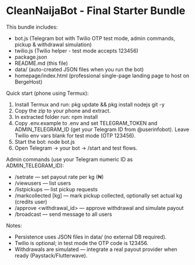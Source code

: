 CleanNaijaBot - Final Starter Bundle
====================================
This bundle includes:
- bot.js (Telegram bot with Twilio OTP test mode, admin commands, pickup & withdrawal simulation)
- twilio.js (Twilio helper - test mode accepts 123456)
- package.json
- README.md (this file)
- data/ (auto-created JSON files when you run the bot)
- homepage/index.html (professional single-page landing page to host on BergeHost)

Quick start (phone using Termux):
1. Install Termux and run: pkg update && pkg install nodejs git -y
2. Copy the zip to your phone and extract.
3. In extracted folder run: npm install
4. Copy .env.example to .env and set TELEGRAM_TOKEN and ADMIN_TELEGRAM_ID (get your Telegram ID from @userinfobot).
   Leave Twilio env vars blank for test mode (OTP 123456).
5. Start the bot: node bot.js
6. Open Telegram -> your bot -> /start and test flows.

Admin commands (use your Telegram numeric ID as ADMIN_TELEGRAM_ID):
- /setrate <amount>        — set payout rate per kg (₦)
- /viewusers               — list users
- /listpickups             — list pickup requests
- /markcollected <id> [kg] — mark pickup collected, optionally set actual kg (credits user)
- /approve <withdrawal_id> — approve withdrawal and simulate payout
- /broadcast <message>     — send message to all users

Notes:
- Persistence uses JSON files in data/ (no external DB required).
- Twilio is optional; in test mode the OTP code is 123456.
- Withdrawals are simulated — integrate a real payout provider when ready (Paystack/Flutterwave).
